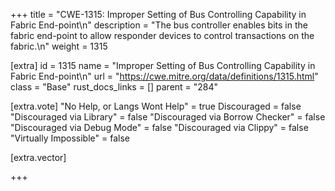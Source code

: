 +++
title = "CWE-1315: Improper Setting of Bus Controlling Capability in Fabric End-point\n"
description = "The bus controller enables bits in the fabric end-point to allow responder devices to control transactions on the fabric.\n"
weight = 1315

[extra]
id = 1315
name = "Improper Setting of Bus Controlling Capability in Fabric End-point\n"
url = "https://cwe.mitre.org/data/definitions/1315.html"
class = "Base"
rust_docs_links = []
parent = "284"

[extra.vote]
"No Help, or Langs Wont Help" = true
Discouraged = false
"Discouraged via Library" = false
"Discouraged via Borrow Checker" = false
"Discouraged via Debug Mode" = false
"Discouraged via Clippy" = false
"Virtually Impossible" = false

[extra.vector]

+++